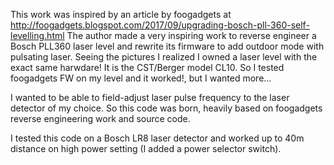This work was inspired by an article by foogadgets at http://foogadgets.blogspot.com/2017/09/upgrading-bosch-pll-360-self-levelling.html
The author made a very inspiring work to reverse engineer a Bosch PLL360 laser level and rewrite its firmware to add outdoor mode with pulsating laser.
Seeing the pictures I realized I owned a laser level with the exact same harwdare! It is the CST/Berger model CL10.
So I tested foogadgets FW on my level and it worked!, but I wanted more...

I wanted to be able to field-adjust laser pulse frequency to the laser detector of my choice.
So this code was born, heavily based on foogadgets reverse engineering work and source code.

I tested this code on a Bosch LR8 laser detector and worked up to 40m distance on high power setting (I added a power selector switch).

